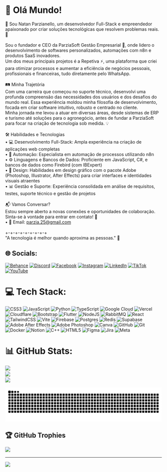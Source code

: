 # 💫 Olá Mundo!
👋 Sou Natan Parzianello, um desenvolvedor Full-Stack e empreendedor apaixonado por criar soluções tecnológicas que resolvem problemas reais. 🚀<br><br>Sou o fundador e CEO da ParziaSoft Gestão Empresarial 🏢, onde lidero o desenvolvimento de softwares personalizados, automações com n8n e produtos SaaS inovadores.<br>Um dos meus principais projetos é a Repetiva ⚡, uma plataforma que criei para otimizar processos e aumentar a eficiência de negócios pessoais, profissionais e financeiras, tudo diretamente pelo WhatsApp.<br><br>🛤️ Minha Trajetória<br>Com uma carreira que começou no suporte técnico, desenvolvi uma profunda compreensão das necessidades dos usuários e dos desafios do mundo real. Essa experiência moldou minha filosofia de desenvolvimento, focada em criar software intuitivo, robusto e centrado no cliente.<br>Minha jornada me levou a atuar em diversas áreas, desde sistemas de ERP e turismo até soluções para o agronegócio, antes de fundar a ParziaSoft para focar na criação de tecnologia sob medida. 💡<br><br>🛠️ Habilidades e Tecnologias<br>• 💻 Desenvolvimento Full-Stack: Ampla experiência na criação de aplicações web completas<br>• 🤖 Automação: Especialista em automação de processos utilizando n8n<br>• ⚙️ Linguagens e Bancos de Dados: Proficiente em JavaScript, C#, e bancos de dados como Firebird (com IBExpert)<br>• 🎨 Design: Habilidades em design gráfico com o pacote Adobe (Photoshop, Illustrator, After Effects) para criar interfaces e identidades visuais atraentes<br>• 📊 Gestão e Suporte: Experiência consolidada em análise de requisitos, testes, suporte técnico e gestão de projetos<br><br>📬 Vamos Conversar?<br>Estou sempre aberto a novas conexões e oportunidades de colaboração. <br>Sinta-se à vontade para entrar em contato! 🤝<br>• 📧 Email: parzia.25@gmail.com<br><br>+-+-+-+-+-+-+-+-+<br>"A tecnologia é melhor quando aproxima as pessoas." 🌟


## 🌐 Socials:
[![Behance](https://img.shields.io/badge/Behance-1769ff?logo=behance&logoColor=white)](https://behance.net/https://www.behance.net/nataniparzian) [![Discord](https://img.shields.io/badge/Discord-%237289DA.svg?logo=discord&logoColor=white)](https://discord.gg/https://discord.gg/h6Zmzu4dvU) [![Facebook](https://img.shields.io/badge/Facebook-%231877F2.svg?logo=Facebook&logoColor=white)](https://facebook.com/https://www.facebook.com/natantttt) [![Instagram](https://img.shields.io/badge/Instagram-%23E4405F.svg?logo=Instagram&logoColor=white)](https://instagram.com/https://www.instagram.com/nparzianello/) [![LinkedIn](https://img.shields.io/badge/LinkedIn-%230077B5.svg?logo=linkedin&logoColor=white)](https://linkedin.com/in/https://www.linkedin.com/in/natan-inacio-parzianello-8b2b54136/) [![TikTok](https://img.shields.io/badge/TikTok-%23000000.svg?logo=TikTok&logoColor=white)](https://tiktok.com/@https://www.tiktok.com/@natan_parzianello) [![YouTube](https://img.shields.io/badge/YouTube-%23FF0000.svg?logo=YouTube&logoColor=white)](https://youtube.com/@https://www.youtube.com/@nparzianello) 

# 💻 Tech Stack:
![CSS3](https://img.shields.io/badge/css3-%231572B6.svg?style=for-the-badge&logo=css3&logoColor=white) ![JavaScript](https://img.shields.io/badge/javascript-%23323330.svg?style=for-the-badge&logo=javascript&logoColor=%23F7DF1E) ![Python](https://img.shields.io/badge/python-3670A0?style=for-the-badge&logo=python&logoColor=ffdd54) ![TypeScript](https://img.shields.io/badge/typescript-%23007ACC.svg?style=for-the-badge&logo=typescript&logoColor=white) ![Google Cloud](https://img.shields.io/badge/GoogleCloud-%234285F4.svg?style=for-the-badge&logo=google-cloud&logoColor=white) ![Vercel](https://img.shields.io/badge/vercel-%23000000.svg?style=for-the-badge&logo=vercel&logoColor=white) ![Cloudflare](https://img.shields.io/badge/Cloudflare-F38020?style=for-the-badge&logo=Cloudflare&logoColor=white) ![Bootstrap](https://img.shields.io/badge/bootstrap-%238511FA.svg?style=for-the-badge&logo=bootstrap&logoColor=white) ![Flutter](https://img.shields.io/badge/Flutter-%2302569B.svg?style=for-the-badge&logo=Flutter&logoColor=white) ![NodeJS](https://img.shields.io/badge/node.js-6DA55F?style=for-the-badge&logo=node.js&logoColor=white) ![RabbitMQ](https://img.shields.io/badge/rabbitmq-FF6600?style=for-the-badge&logo=rabbitmq&logoColor=white) ![React](https://img.shields.io/badge/react-%2320232a.svg?style=for-the-badge&logo=react&logoColor=%2361DAFB) ![TailwindCSS](https://img.shields.io/badge/tailwindcss-%2338B2AC.svg?style=for-the-badge&logo=tailwind-css&logoColor=white) ![Vite](https://img.shields.io/badge/vite-%23646CFF.svg?style=for-the-badge&logo=vite&logoColor=white) ![Firebase](https://img.shields.io/badge/firebase-a08021?style=for-the-badge&logo=firebase&logoColor=ffcd34) ![Postgres](https://img.shields.io/badge/postgres-%23316192.svg?style=for-the-badge&logo=postgresql&logoColor=white) ![Redis](https://img.shields.io/badge/redis-%23DD0031.svg?style=for-the-badge&logo=redis&logoColor=white) ![Supabase](https://img.shields.io/badge/Supabase-3ECF8E?style=for-the-badge&logo=supabase&logoColor=white) ![Adobe After Effects](https://img.shields.io/badge/Adobe%20After%20Effects-9999FF.svg?style=for-the-badge&logo=Adobe%20After%20Effects&logoColor=white) ![Adobe Photoshop](https://img.shields.io/badge/adobe%20photoshop-%2331A8FF.svg?style=for-the-badge&logo=adobe%20photoshop&logoColor=white) ![Canva](https://img.shields.io/badge/Canva-%2300C4CC.svg?style=for-the-badge&logo=Canva&logoColor=white) ![GitHub](https://img.shields.io/badge/github-%23121011.svg?style=for-the-badge&logo=github&logoColor=white) ![Git](https://img.shields.io/badge/git-%23F05033.svg?style=for-the-badge&logo=git&logoColor=white) ![Docker](https://img.shields.io/badge/docker-%230db7ed.svg?style=for-the-badge&logo=docker&logoColor=white) ![Notion](https://img.shields.io/badge/Notion-%23000000.svg?style=for-the-badge&logo=notion&logoColor=white) ![C++](https://img.shields.io/badge/c++-%2300599C.svg?style=for-the-badge&logo=c%2B%2B&logoColor=white) ![HTML5](https://img.shields.io/badge/html5-%23E34F26.svg?style=for-the-badge&logo=html5&logoColor=white) ![Figma](https://img.shields.io/badge/figma-%23F24E1E.svg?style=for-the-badge&logo=figma&logoColor=white) ![Jira](https://img.shields.io/badge/jira-%230A0FFF.svg?style=for-the-badge&logo=jira&logoColor=white) ![Meta](https://img.shields.io/badge/Meta-%230467DF.svg?style=for-the-badge&logo=Meta&logoColor=white)
# 📊 GitHub Stats:
![](https://github-readme-stats.vercel.app/api?username=nip3000&theme=dark&hide_border=false&include_all_commits=false&count_private=false)<br/>
![](https://nirzak-streak-stats.vercel.app/?user=nip3000&theme=dark&hide_border=false)<br/>
![](https://github-readme-stats.vercel.app/api/top-langs/?username=nip3000&theme=dark&hide_border=false&include_all_commits=false&count_private=false&layout=compact)

<picture align="center">
  <source media="(prefers-color-scheme: dark)" srcset="https://raw.githubusercontent.com/nip3000/nip3000/output/github-contribution-grid-snake-dark.svg">
  <source media="(prefers-color-scheme: light)" srcset="https://raw.githubusercontent.com/nip3000/nip3000/output/github-contribution-grid-snake-dark.svg">
  <img align="center" alt="github contribution grid snake animation" src="https://raw.githubusercontent.com/nip3000/nip3000/output/github-contribution-grid-snake.svg">
</picture>

## 🏆 GitHub Trophies
![](https://github-profile-trophy.vercel.app/?username=nip3000&theme=radical&no-frame=false&no-bg=false&margin-w=4)

---
[![](https://visitcount.itsvg.in/api?id=nip3000&icon=0&color=0)](https://visitcount.itsvg.in)

<!-- Proudly created with GPRM ( https://gprm.itsvg.in ) -->
